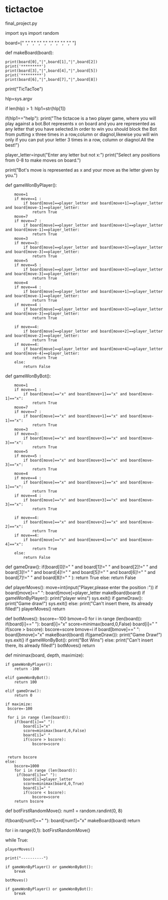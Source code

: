 # tictactoe

final_project.py

import sys
import random 

board=[" "," "," "," "," "," "," "," "," "]

def makeBoard(board):
    
    print(board[0],"|",board[1],"|",board[2])
    print('*********')
    print(board[3],"|",board[4],"|",board[5])
    print('*********')
    print(board[6],"|",board[7],"|",board[8])

print("TicTacToe")

hlp=sys.argv

if len(hlp) > 1:
 hlp1=str(hlp[1])

 if(hlp1=="help"):
    print("The tictacoe is a two player game, where you will play against a bot.Bot represents x on board and you are represented as any letter that you have selected.In order to win you should block the Bot from putting x three times in a row,column or diagnol,likewise you will win only if you can put your letter 3 times in a row, column or diagnol.All the best!")

player_letter=input("Enter any letter but not x:")
print("Select any positions from 0-8 to make moves on board.")


print("Bot's move is represented as x and your move as the letter given by you.")
  
def gameWonByPlayer():
        
        move=1
        if move==1 :
            if board[move]==player_letter and board[move+1]==player_letter and board[move-1]==player_letter:
                return True
        move=7
        if move==7 :
            if board[move]==player_letter and board[move+1]==player_letter and board[move-1]==player_letter:
                return True
        move=3    
        if move==3:  
            if board[move]==player_letter and board[move+3]==player_letter and board[move-3]==player_letter:
                return True 
        move=5
        if move==5 :
            if board[move]==player_letter and board[move+3]==player_letter and board[move-3]==player_letter:
                return True 
        move=4
        if move==4 :
            if board[move]==player_letter and board[move+1]==player_letter and board[move-1]==player_letter:
                return True
        if move==4 :
            if board[move]==player_letter and board[move+3]==player_letter and board[move-3]==player_letter:
                return True
            
        if move==4: 
            if board[move]==player_letter and board[move+2]==player_letter and board[move-2]==player_letter:
                return True
        if move==4: 
            if board[move]==player_letter and board[move+4]==player_letter and board[move-4]==player_letter:
                return True
        else:
            return False



def gameWonByBot():
        
        move=1 
        if move==1 :
            if board[move]=="x" and board[move+1]=="x" and board[move-1]=="x":
                return True
        move=7
        if move==7 :
            if board[move]=="x" and board[move+1]=="x" and board[move-1]=="x":
                return True
        move=3    
        if move==3:  
            if board[move]=="x" and board[move+3]=="x" and board[move-3]=="x":
                return True 
        move=5
        if move==5 :
            if board[move]=="x" and board[move+3]=="x" and board[move-3]=="x":
                return True 
        move=4
        if move==4 :
            if board[move]=="x" and board[move+1]=="x" and board[move-1]=="x":
                return True
        if move==4 :
            if board[move]=="x" and board[move+3]=="x" and board[move-3]=="x":
                return True
            
        if move==4: 
            if board[move]=="x" and board[move+2]=="x" and board[move-2]=="x":
                return True
        if move==4: 
            if board[move]=="x" and board[move+4]=="x" and board[move-4]=="x":
                return True
        else:
            return False



def gameDraw():
     if(board[0]!=" " and board[1]!=" " and board[2]!=" " and board[3]!=" " and board[4]!=" " and board[5]!=" " and board[6]!=" " and board[7]!=" " and board[8]!=" " ):
         return True
     else:
         return False

      
def playerMoves():
    move=int(input("Player,please enter the position :"))
    if board[move]==" ":
        board[move]=player_letter
        makeBoard(board)
        if gameWonByPlayer():
            print("player wins")
            sys.exit()
        if gameDraw():
            print("Game draw!")
            sys.exit()
    else:
     print("Can't insert there, its already filled!")
     playerMoves()
     return



def botMoves():
    bscore=-100
    bmove=0
    for i in range (len(board)):
        if(board[i]==" "):
            board[i]="x"
            score=minimax(board,0,False)
            board[i]=" "
            if(score > bscore):
                bscore=score
                bmove=i
    if board[bmove]==" ":
        board[bmove]="x"
        makeBoard(board)
        if(gameDraw()):
            print("Game Draw!")
            sys.exit()
        if gameWonByBot():
            print("Bot Wins")
    else:
     print("Can't insert there, its already filled!")
     botMoves()
     return
                    
      
def minimax(board, depth, maximize):
   
    if gameWonByPlayer():
        return -100
    
    elif gameWonByBot():
        return 100
    
    elif gameDraw():
        return 0
    
    if maximize:
     bscore=-100
     
     for i in range (len(board)):
        if(board[i]==" "):
            board[i]="x"
            score=minimax(board,0,False)
            board[i]=" "
            if(score > bscore):
                bscore=score
               
    
     return bscore
    else:
        bscore=1000
        for i in range (len(board)):
         if(board[i]==" "):
            board[i]=player_letter
            score=minimax(board,0,True)
            board[i]=" "
            if(score < bscore):
                bscore=score
        return bscore


def botFirstRandomMove():
 num1 = random.randint(0, 8)
 
 if(board[num1]==" "):
   board[num1]="x"
   makeBoard(board)
   return          


for i in range(0,1): 
      botFirstRandomMove()      
                

while True:
    
    playerMoves()
    
    print("----------")
    
    if gameWonByPlayer() or gameWonByBot():
        break
   
    botMoves()
    
    if gameWonByPlayer() or gameWonByBot():
        break
    

    
